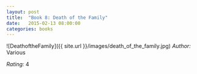 ```yaml
---
layout: post
title:  "Book 8: Death of the Family"
date:   2015-02-13 08:00:00
categories: books
---
```


![DeathoftheFamily]({{ site.url }}/images/death_of_the_family.jpg)
*Author:* Various

*Rating:* 4